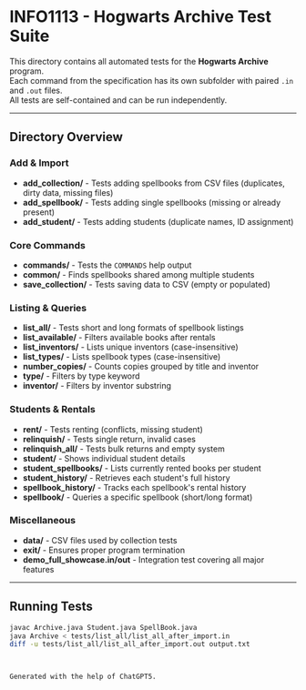 # INFO1113 - Hogwarts Archive Test Suite

This directory contains all automated tests for the **Hogwarts Archive** program.  
Each command from the specification has its own subfolder with paired `.in` and `.out` files.  
All tests are self-contained and can be run independently.

---

## Directory Overview

### Add & Import
- **add_collection/** - Tests adding spellbooks from CSV files (duplicates, dirty data, missing files)
- **add_spellbook/** - Tests adding single spellbooks (missing or already present)
- **add_student/** - Tests adding students (duplicate names, ID assignment)

### Core Commands
- **commands/** - Tests the `COMMANDS` help output
- **common/** - Finds spellbooks shared among multiple students
- **save_collection/** - Tests saving data to CSV (empty or populated)

### Listing & Queries
- **list_all/** - Tests short and long formats of spellbook listings
- **list_available/** - Filters available books after rentals
- **list_inventors/** - Lists unique inventors (case-insensitive)
- **list_types/** - Lists spellbook types (case-insensitive)
- **number_copies/** - Counts copies grouped by title and inventor
- **type/** - Filters by type keyword
- **inventor/** - Filters by inventor substring

### Students & Rentals
- **rent/** - Tests renting (conflicts, missing student)
- **relinquish/** - Tests single return, invalid cases
- **relinquish_all/** - Tests bulk returns and empty system
- **student/** - Shows individual student details
- **student_spellbooks/** - Lists currently rented books per student
- **student_history/** - Retrieves each student's full history
- **spellbook_history/** - Tracks each spellbook's rental history
- **spellbook/** - Queries a specific spellbook (short/long format)

### Miscellaneous
- **data/** - CSV files used by collection tests
- **exit/** - Ensures proper program termination
- **demo_full_showcase.in/out** - Integration test covering all major features

---

## Running Tests

```bash
javac Archive.java Student.java SpellBook.java
java Archive < tests/list_all/list_all_after_import.in
diff -u tests/list_all/list_all_after_import.out output.txt



Generated with the help of ChatGPT5.

